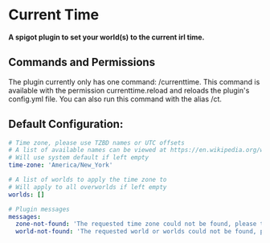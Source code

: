 # Current Time
**A spigot plugin to set your world(s) to the current irl time.**

## Commands and Permissions
The plugin currently only has one command: /currenttime.
This command is available with the permission currenttime.reload and reloads the plugin's config.yml file.
You can also run this command with the alias /ct.

## Default Configuration:
```yaml
# Time zone, please use TZBD names or UTC offsets
# A list of available names can be viewed at https://en.wikipedia.org/wiki/List_of_tz_database_time_zones
# Will use system default if left empty
time-zone: 'America/New_York'

# A list of worlds to apply the time zone to
# Will apply to all overworlds if left empty
worlds: []

# Plugin messages
messages:
  zone-not-found: 'The requested time zone could not be found, please try entering a valid one.'
  world-not-found: 'The requested world or worlds could not be found, please try entering a valid one.'
```
